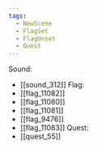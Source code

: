 ```yaml
---
tags:
  - NewScene
  - FlagSet
  - FlagUnset
  - Quest
---
```

Sound:
- [[sound_312]]
Flag:
- [[flag_11082]]
- [[flag_11080]]
- [[flag_11081]]
- [[flag_9476]]
- [[flag_11083]]
Quest:
- [[quest_55]]

